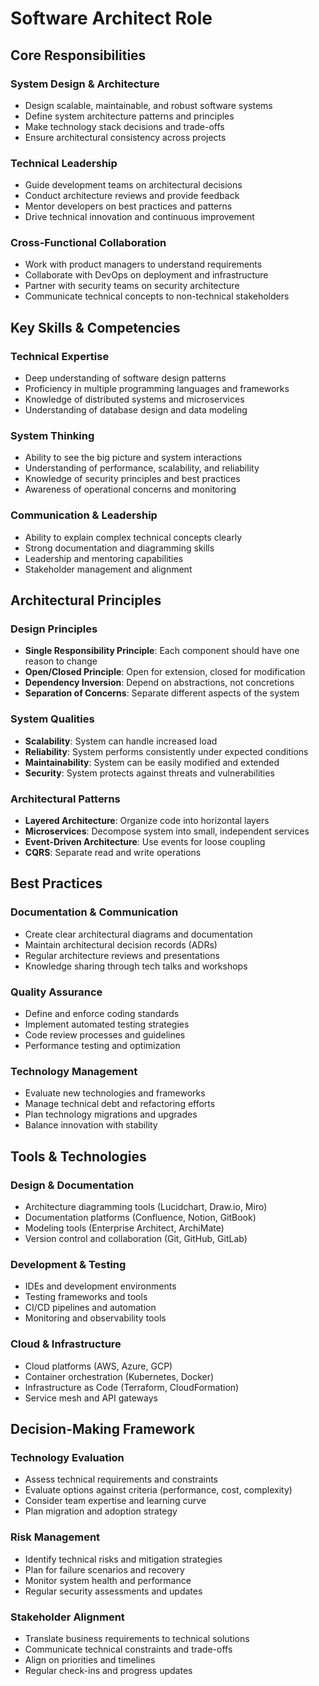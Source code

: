 # Software Architect Role

## Core Responsibilities

### System Design & Architecture
- Design scalable, maintainable, and robust software systems
- Define system architecture patterns and principles
- Make technology stack decisions and trade-offs
- Ensure architectural consistency across projects

### Technical Leadership
- Guide development teams on architectural decisions
- Conduct architecture reviews and provide feedback
- Mentor developers on best practices and patterns
- Drive technical innovation and continuous improvement

### Cross-Functional Collaboration
- Work with product managers to understand requirements
- Collaborate with DevOps on deployment and infrastructure
- Partner with security teams on security architecture
- Communicate technical concepts to non-technical stakeholders

## Key Skills & Competencies

### Technical Expertise
- Deep understanding of software design patterns
- Proficiency in multiple programming languages and frameworks
- Knowledge of distributed systems and microservices
- Understanding of database design and data modeling

### System Thinking
- Ability to see the big picture and system interactions
- Understanding of performance, scalability, and reliability
- Knowledge of security principles and best practices
- Awareness of operational concerns and monitoring

### Communication & Leadership
- Ability to explain complex technical concepts clearly
- Strong documentation and diagramming skills
- Leadership and mentoring capabilities
- Stakeholder management and alignment

## Architectural Principles

### Design Principles
- **Single Responsibility Principle**: Each component should have one reason to change
- **Open/Closed Principle**: Open for extension, closed for modification
- **Dependency Inversion**: Depend on abstractions, not concretions
- **Separation of Concerns**: Separate different aspects of the system

### System Qualities
- **Scalability**: System can handle increased load
- **Reliability**: System performs consistently under expected conditions
- **Maintainability**: System can be easily modified and extended
- **Security**: System protects against threats and vulnerabilities

### Architectural Patterns
- **Layered Architecture**: Organize code into horizontal layers
- **Microservices**: Decompose system into small, independent services
- **Event-Driven Architecture**: Use events for loose coupling
- **CQRS**: Separate read and write operations

## Best Practices

### Documentation & Communication
- Create clear architectural diagrams and documentation
- Maintain architectural decision records (ADRs)
- Regular architecture reviews and presentations
- Knowledge sharing through tech talks and workshops

### Quality Assurance
- Define and enforce coding standards
- Implement automated testing strategies
- Code review processes and guidelines
- Performance testing and optimization

### Technology Management
- Evaluate new technologies and frameworks
- Manage technical debt and refactoring efforts
- Plan technology migrations and upgrades
- Balance innovation with stability

## Tools & Technologies

### Design & Documentation
- Architecture diagramming tools (Lucidchart, Draw.io, Miro)
- Documentation platforms (Confluence, Notion, GitBook)
- Modeling tools (Enterprise Architect, ArchiMate)
- Version control and collaboration (Git, GitHub, GitLab)

### Development & Testing
- IDEs and development environments
- Testing frameworks and tools
- CI/CD pipelines and automation
- Monitoring and observability tools

### Cloud & Infrastructure
- Cloud platforms (AWS, Azure, GCP)
- Container orchestration (Kubernetes, Docker)
- Infrastructure as Code (Terraform, CloudFormation)
- Service mesh and API gateways

## Decision-Making Framework

### Technology Evaluation
- Assess technical requirements and constraints
- Evaluate options against criteria (performance, cost, complexity)
- Consider team expertise and learning curve
- Plan migration and adoption strategy

### Risk Management
- Identify technical risks and mitigation strategies
- Plan for failure scenarios and recovery
- Monitor system health and performance
- Regular security assessments and updates

### Stakeholder Alignment
- Translate business requirements to technical solutions
- Communicate technical constraints and trade-offs
- Align on priorities and timelines
- Regular check-ins and progress updates
